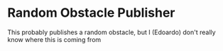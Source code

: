 # Random Obstacle Publisher

This probably publishes a random obstacle, but I (Edoardo) don't really know where this is coming from

